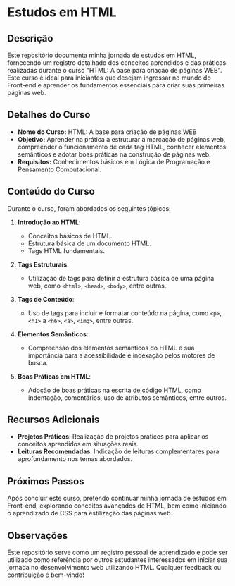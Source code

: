 # Estudos em HTML

## Descrição

Este repositório documenta minha jornada de estudos em HTML, fornecendo um registro detalhado dos conceitos aprendidos e das práticas realizadas durante o curso "HTML: A base para criação de páginas WEB". Este curso é ideal para iniciantes que desejam ingressar no mundo do Front-end e aprender os fundamentos essenciais para criar suas primeiras páginas web.

## Detalhes do Curso

- **Nome do Curso:** HTML: A base para criação de páginas WEB
- **Objetivo:** Aprender na prática a estruturar a marcação de páginas web, compreender o funcionamento de cada tag HTML, conhecer elementos semânticos e adotar boas práticas na construção de páginas web.
- **Requisitos:** Conhecimentos básicos em Lógica de Programação e Pensamento Computacional.

## Conteúdo do Curso

Durante o curso, foram abordados os seguintes tópicos:

1. **Introdução ao HTML**:
   - Conceitos básicos de HTML.
   - Estrutura básica de um documento HTML.
   - Tags HTML fundamentais.

2. **Tags Estruturais**:
   - Utilização de tags para definir a estrutura básica de uma página web, como `<html>`, `<head>`, `<body>`, entre outras.

3. **Tags de Conteúdo**:
   - Uso de tags para incluir e formatar conteúdo na página, como `<p>`, `<h1>` a `<h6>`, `<a>`, `<img>`, entre outras.

4. **Elementos Semânticos**:
   - Compreensão dos elementos semânticos do HTML e sua importância para a acessibilidade e indexação pelos motores de busca.

5. **Boas Práticas em HTML**:
   - Adoção de boas práticas na escrita de código HTML, como indentação, comentários, uso de atributos semânticos, entre outros.

## Recursos Adicionais

- **Projetos Práticos**: Realização de projetos práticos para aplicar os conceitos aprendidos em situações reais.
- **Leituras Recomendadas**: Indicação de leituras complementares para aprofundamento nos temas abordados.

## Próximos Passos

Após concluir este curso, pretendo continuar minha jornada de estudos em Front-end, explorando conceitos avançados de HTML, bem como iniciando o aprendizado de CSS para estilização das páginas web.

## Observações

Este repositório serve como um registro pessoal de aprendizado e pode ser utilizado como referência por outros estudantes interessados em iniciar sua jornada no desenvolvimento web utilizando HTML. Qualquer feedback ou contribuição é bem-vindo!
